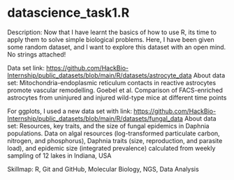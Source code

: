 # datascience_task1.R

Description: Now that I have learnt the basics of how to use R, its time to apply them to solve simple biological problems. Here, I have been given some random dataset, and I want to explore this dataset with an open mind. No strings attached!

Data set link: https://github.com/HackBio-Internship/public_datasets/blob/main/R/datasets/astrocyte_data
About data set: Mitochondria-endoplasmic reticulum contacts in reactive astrocytes promote vascular remodelling. Goebel et al. Comparison of FACS-enriched astrocytes from uninjured and injured wild-type mice at different time points

For ggplots, I used a new data set with link: https://github.com/HackBio-Internship/public_datasets/blob/main/R/datasets/fungal_data
About data set: Resources, key traits, and the size of fungal epidemics in Daphnia populations. Data on algal resources (log-transformed particulate carbon, nitrogen, and phosphorus), Daphnia traits (size, reproduction, and parasite load), and epidemic size (integrated prevalence) calculated from weekly sampling of 12 lakes in Indiana, USA

Skillmap: R, Git and GitHub, Molecular Biology, NGS, Data Analysis
